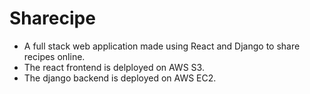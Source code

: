 # Sharecipe

- A full stack web application made using React and Django to share recipes online.
- The react frontend is delployed on AWS S3.
- The django backend is deployed on AWS EC2. 
 
